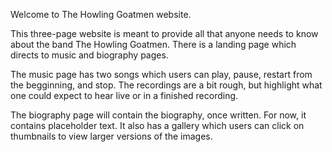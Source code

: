 Welcome to The Howling Goatmen website.

This three-page website is meant to provide all that anyone needs to know about the band The Howling Goatmen. There is a landing page which directs to music and biography pages. 

The music page has two songs which users can play, pause, restart from the begginning, and stop. The recordings are a bit rough, but highlight what one could expect to hear live or in a finished recording.

The biography page will contain the biography, once written. For now, it contains placeholder text. It also has a gallery which users can click on thumbnails to view larger versions of the images.